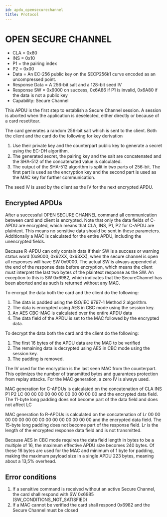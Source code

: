 ```yaml
---
id: apdu_opensecurechannel
title: Protocol
---
```


# OPEN SECURE CHANNEL

* CLA = 0x80
* INS = 0x10
* P1 = the pairing index
* P2 = 0x00
* Data = An EC-256 public key on the SECP256k1 curve encoded as an uncompressed point.
* Response Data = A 256-bit salt and a 128-bit seed IV
* Response SW = 0x9000 on success, 0x6A86 if P1 is invalid, 0x6A80 if the data is not a public key
* Capability: Secure Channel

This APDU is the first step to establish a Secure Channel session. A session is aborted when the application is deselected, either directly or because of a card reset/tear.

The card generates a random 256-bit salt which is sent to the client. Both the client and the card do the following for key derivation

1. Use their private key and the counterpart public key to generate a secret using the EC-DH algorithm.
2. The generated secret, the pairing key and the salt are concatenated and the SHA-512 of the concatenated value is calculated.
3. The output of the SHA-512 algorithm is split in two parts of 256-bit. The first part is used as the encryption key and the second part is used as the MAC key for further communication.

The seed IV is used by the client as the IV for the next encrypted APDU.

## Encrypted APDUs

After a successful OPEN SECURE CHANNEL command all communication between card and client is encrypted. Note that only the data fields of C-APDU are encrypted, which means that CLA, INS, P1, P2 for C-APDU are plaintext. This means no sensitive data should be sent in these parameters. Additionally a MAC is calculated for the entire APDU, including the unencrypted fields.

Because R-APDU can only contain data if their SW is a success or warning status word (0x9000, 0x62XX, 0x63XX), when the secure channel is open all responses will have SW 0x9000. The actual SW is always appended at the end of the response data before encryption, which means the client must interpret the last two bytes of the plaintext response as the SW. An exception to this is SW 0x6982, which indicates that the SecureChannel has been aborted and as such is returned without any MAC.

To encrypt the data both the card and the client do the following:

1. The data is padded using the ISO/IEC 9797-1 Method 2 algorithm.
2. The data is encrypted using AES in CBC mode using the session key.
3. An AES CBC-MAC is calculated over the entire APDU data
4. The data field of the APDU is set to the MAC followed by the encrypted data.

To decrypt the data both the card and the client do the following:

1. The first 16 bytes of the APDU data are the MAC to be verified
2. The remaining data is decrypted using AES in CBC mode using the session key.
3. The padding is removed.

The IV used for the encryption is the last seen MAC from the counterpart. This optimizes the number of transmitted bytes and guarantees protection from replay attacks. For the MAC generation, a zero IV is always used.

MAC generation for C-APDUs is calculated on the concatenation of CLA INS P1 P2 LC 00 00 00 00 00 00 00 00 00 00 00 and the encrypted data field. The 11-byte long padding does not become part of the data field and does not affect LC

MAC generation fo R-APDUs is calculated on the concatenation of Lr 00 00 00 00 00 00 00 00 00 00 00 00 00 00 00 and the encrypted data field. The 15-byte long padding does not become part of the response field. Lr is the length of the encrypted response data field and is not transmitted.

Because AES in CBC mode requires the data field length in bytes to be a multiple of 16, the maximum effective APDU size becomes 240 bytes. Of these 16 bytes are used for the MAC and minimum of 1 byte for padding, making the maximum payload size in a single APDU 223 bytes, meaning about a 13,5% overhead.

## Error conditions

1. If a sensitive command is received without an active Secure Channel, the card shall respond with SW 0x6985 (SW_CONDITIONS_NOT_SATISFIED)
2. If a MAC cannot be verified the card shall respond 0x6982 and the Secure Channel must be closed